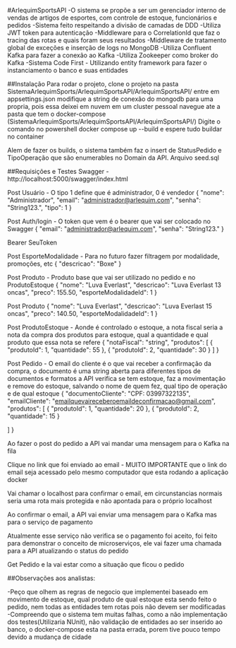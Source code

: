 #ArlequimSportsAPI
-O sistema se propõe a ser um gerenciador interno de vendas de artigos de esportes, com controle de estoque, funcionários e pedidos
-Sistema feito respeitando a divisão de camadas de DDD
-Utiliza JWT token para autenticação
-Middleware para o CorrelationId que faz o tracing das rotas e quais foram seus resultados
-Middleware de tratamento global de exceções e inserção de logs no MongoDB
-Utiliza Confluent Kafka para fazer a conexão ao Kafka
-Utiliza Zookeeper como broker do Kafka
-Sistema Code First - Utilizando entity framework para fazer o instanciamento o banco e suas entidades

##Instalação
Para rodar o projeto, clone o projeto
na pasta SistemaArlequimSports/ArlequimSportsAPI/ArlequimSportsAPI/ entre em appsettings.json  modifique a string de conexão do mongodb para uma propria, pois essa deixei em nuvem em um cluster pessoal
navegue ate a pasta que tem o docker-compose (SistemaArlequimSports/ArlequimSportsAPI/ArlequimSportsAPI/)
Digite o comando no powershell docker compose up --build e espere tudo buildar no container

Alem de fazer os builds, o sistema também faz o insert de StatusPedido e TipoOperação que são enumerables no Domain da API. Arquivo seed.sql

##Requisições e Testes 
Swagger - http://localhost:5000/swagger/index.html

Post Usuário - O tipo 1 define que é administrador, 0 é vendedor
{
  "nome": "Administrador",
  "email": "administrador@arlequim.com",
  "senha": "String123.",
  "tipo": 1
}

Post Auth/login - O token que vem é o bearer que vai ser colocado no Swagger 
{
  "email": "administrador@arlequim.com",
  "senha": "String123."
}

Bearer SeuToken

Post EsporteModalidade - Para no futuro fazer filtragem por modalidade, promoções, etc
{
  "descricao": "Boxe"
}

Post Produto - Produto base que vai ser utilizado no pedido e no ProdutoEstoque
{
  "nome": "Luva Everlast",
  "descricao": "Luva Everlast 13 oncas",
  "preco": 155.50,
  "esporteModalidadeId": 1
}

Post Produto 
{
  "nome": "Luva Everlast",
  "descricao": "Luva Everlast 15 oncas",
  "preco": 140.50,
  "esporteModalidadeId": 1
}

Post ProdutoEstoque - Aonde é controlado o estoque, a nota fiscal seria a nota da compra dos produtos para estoque, qual a quantidade e qual produto que essa nota se refere
{
  "notaFiscal": "string",
  "produtos": [
    {
      "produtoId": 1,
      "quantidade": 55
    },
    {
      "produtoId": 2,
      "quantidade": 30
    }
  ]
}

Post Pedido - O email do cliente é o que vai receber a confirmação da compra, o documento é uma string aberta para diferentes tipos de documentos e formatos
a API verifica se tem estoque, faz a movimentação e remove do estoque, salvando o nome de quem fez, qual tipo de operação e de qual estoque
{
  "documentoCliente": "CPF: 03997322135",
  "emailCliente": "emailquevaireceberoemaildeconfirmacao@gmail.com",
  "produtos": [
    {
      "produtoId": 1,
      "quantidade": 20
    },
    {
      "produtoId": 2,
      "quantidade": 15
    }

  ]
}

Ao fazer o post do pedido a API vai mandar uma mensagem para o Kafka na fila

Clique no link que foi enviado ao email - MUITO IMPORTANTE que o link do email seja acessado pelo mesmo computador que esta rodando a aplicação docker

Vai chamar o localhost para confirmar o email, em circunstancias normais seria uma rota mais protegida e não apontada para o próprio localhost

Ao confirmar o email, a API vai enviar uma mensagem para o Kafka mas para o serviço de pagamento

Atualmente esse serviço não verifica se o pagamento foi aceito, foi feito para demonstrar o conceito de microserviços, ele vai fazer uma chamada para a API atualizando o status do pedido

Get Pedido e la vai estar como a situação que ficou o pedido

##Observações aos analistas:

-Peço que olhem as regras de negocio que implementei baseado em movimento de estoque, qual produto de qual estoque esta sendo feito o pedido, nem todas as entidades tem rotas pois não devem ser modificadas
-Compreendo que o sistema tem muitas falhas, como a não implementação dos testes(Utilizaria NUnit), não validação de entidades ao ser inserido ao banco, o docker-compose esta na pasta errada, porem tive pouco tempo devido a mudança de cidade
